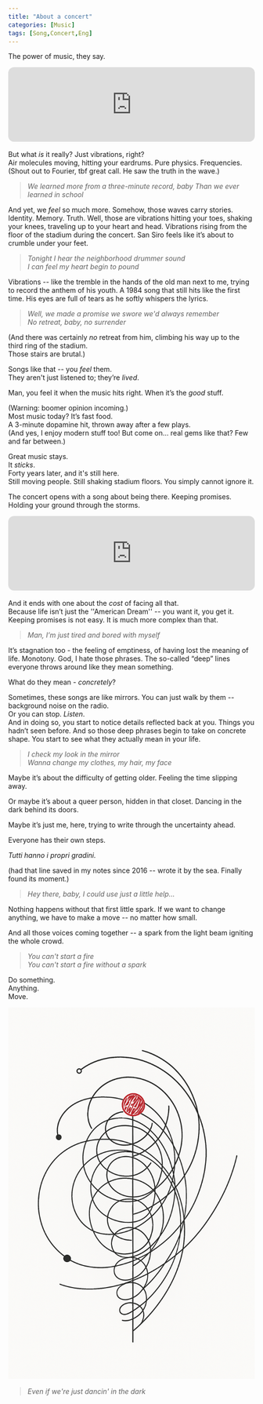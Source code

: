 ```yaml
---
title: "About a concert"
categories: [Music]
tags: [Song,Concert,Eng]
---
```


The power of music, they say.

<iframe style="border-radius:12px" src="https://open.spotify.com/embed/track/6CjcVKEAKpcA4rjQWvX3CK?utm_source=generator" width="100%" height="152" frameBorder="0" allowfullscreen="" allow="autoplay; clipboard-write; encrypted-media; fullscreen; picture-in-picture" loading="lazy"></iframe>

But what *is* it really? Just vibrations, right?  
Air molecules moving, hitting your eardrums. Pure physics. Frequencies. (Shout out to Fourier, tbf great call. He saw the truth in the wave.)

> *We learned more from a three-minute record, baby*
> *Than we ever learned in school*

And yet, we *feel* so much more. Somehow, those waves carry stories. Identity. Memory. Truth. Well, those are vibrations hitting your toes, shaking your knees, traveling up to your heart and head. Vibrations rising from the floor of the stadium during the concert. San Siro feels like it’s about to crumble under your feet.

> *Tonight I hear the neighborhood drummer sound*  
> *I can feel my heart begin to pound*

Vibrations -- like the tremble in the hands of the old man next to me, trying to record the anthem of his youth.
A 1984 song that still hits like the first time.
His eyes are full of tears as he softly whispers the lyrics.

> *Well, we made a promise we swore we'd always remember*  
> *No retreat, baby, no surrender*

(And there was certainly *no* retreat from him, climbing his way up to the third ring of the stadium.  
Those stairs are brutal.)

Songs like that -- you *feel* them.  
They aren't just listened to; they’re *lived*.

Man, you feel it when the music hits right. When it’s the *good* stuff.

(Warning: boomer opinion incoming.)  
Most music today? It’s fast food.  
A 3-minute dopamine hit, thrown away after a few plays.  
(And yes, I enjoy modern stuff too! But come on... real gems like that? Few and far between.)

Great music stays.  
It *sticks*.  
Forty years later, and it's still here.  
Still moving people. Still shaking stadium floors.
You simply cannot ignore it. 

The concert opens with a song about being there. Keeping promises. Holding your ground through the storms.

<iframe style="border-radius:12px" src="https://open.spotify.com/embed/track/7FwBtcecmlpc1sLySPXeGE?utm_source=generator" width="100%" height="152" frameBorder="0" allowfullscreen="" allow="autoplay; clipboard-write; encrypted-media; fullscreen; picture-in-picture" loading="lazy"></iframe>

And it ends with one about the *cost* of facing all that.  
Because life isn’t just the ''American Dream'' -- you want it, you get it. Keeping promises is not easy. 
It is much more complex than that.

> *Man, I’m just tired and bored with myself*

It’s stagnation too - the feeling of emptiness, of having lost the meaning of life. Monotony.
God, I hate those phrases. The so-called “deep” lines everyone throws around like they mean something.

What do they mean - *concretely*?

Sometimes, these songs are like mirrors. You can just walk by them -- background noise on the radio.  
Or you can stop. *Listen*.  
And in doing so, you start to notice details reflected back at you. Things you hadn’t seen before.
And so those deep phrases begin to take on concrete shape. You start to see what they actually mean in your life.

> *I check my look in the mirror*  
> *Wanna change my clothes, my hair, my face*

Maybe it’s about the difficulty of getting older. Feeling the time slipping away.

Or maybe it’s about a queer person, hidden in that closet. Dancing in the dark behind its doors.

Maybe it’s just me, here, trying to write through the uncertainty ahead.

Everyone has their own steps.  

*Tutti hanno i propri gradini.*

(had that line saved in my notes since 2016 -- wrote it by the sea. Finally found its moment.)

> *Hey there, baby, I could use just a little help…*

Nothing happens without that first little spark.
If we want to change anything, we have to make a move -- no matter how small.

And all those voices coming together -- a spark from the light beam igniting the whole crowd.

> *You can't start a fire*  
> *You can't start a fire without a spark*

Do something.  
Anything.  
Move.

![Dancing Tattoo](/images/dancing-tattoo.png)

> *Even if we're just dancin' in the dark*
